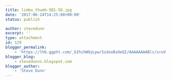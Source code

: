```yaml
---
title: limbo_thumb-5B1-5D.jpg
date: '2017-06-24T14:25:08+00:00'
status: publish

author: stevedunn
excerpt: ''
type: attachment
id: 129
blogger_permalink:
    - 'https://lh6.ggpht.com/_bIhihWOyLpw/SidooBxOeQI/AAAAAAAABlc/sruV-D5sOfw/limbo_thumb%5B1%5D.jpg'
blogger_blog:
    - stevedunns.blogspot.com
blogger_author:
    - 'Steve Dunn'
---
```

<!DOCTYPE html PUBLIC "-//W3C//DTD HTML 4.0 Transitional//EN" "http://www.w3.org/TR/REC-html40/loose.dtd">
<?xml encoding="UTF-8">
